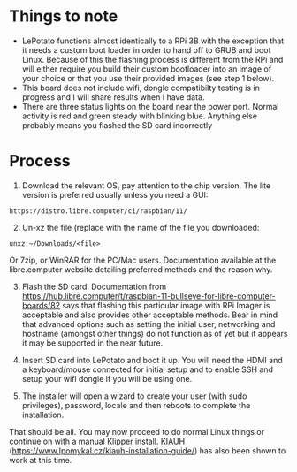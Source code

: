 # Things to note

- LePotato functions almost identically to a RPi 3B with the exception that it needs a custom boot loader in order to hand off to GRUB and boot Linux. Because of this the flashing process is different from the RPi and will either require you build their custom bootloader into an image of your choice or that you use their provided images (see step 1 below).
- This board does not include wifi, dongle compatibilty testing is in progress and I will share results when I have data.
- There are three status lights on the board near the power port. Normal activity is red and green steady with blinking blue. Anything else probably means you flashed the SD card incorrectly

# Process

1) Download the relevant OS, pay attention to the chip version. The lite version is preferred usually unless you need a GUI:

```
https://distro.libre.computer/ci/raspbian/11/
```

2) Un-xz the file (replace <file> with the name of the file you downloaded:

```
unxz ~/Downloads/<file>
```

Or 7zip, or WinRAR for the PC/Mac users. Documentation available at the libre.computer website detailing preferred methods and the reason why.

3) Flash the SD card. Documentation from https://hub.libre.computer/t/raspbian-11-bullseye-for-libre-computer-boards/82 says that flashing this particular image with RPi Imager is acceptable and also provides other acceptable methods. Bear in mind that advanced options such as setting the initial user, networking and hostname (amongst other things) do not function as of yet but it appears it may be supported in the near future.

4) Insert SD card into LePotato and boot it up. You will need the HDMI and a keyboard/mouse connected for initial setup and to enable SSH and setup your wifi dongle if you will be using one.

5) The installer will open a wizard to create your user (with sudo privileges), password, locale and then reboots to complete the installation.
  
That should be all. You may now proceed to do normal Linux things or continue on with a manual Klipper install. KIAUH (https://www.lpomykal.cz/kiauh-installation-guide/) has also been shown to work at this time.
